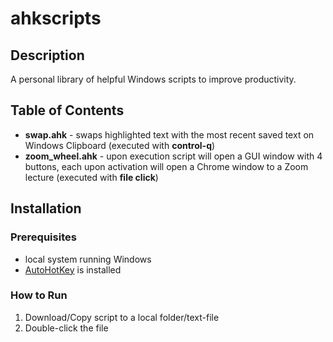 # ahkscripts

## Description

A personal library of helpful Windows scripts to improve productivity.

## Table of Contents

- **swap.ahk** - swaps highlighted text with the most recent saved text on Windows Clipboard (executed with **control-q**)
- **zoom_wheel.ahk** - upon execution script will open a GUI window with 4 buttons, each upon activation will open a Chrome window to a Zoom lecture (executed with **file click**)

## Installation

### Prerequisites
- local system running Windows
- [AutoHotKey](https://www.autohotkey.com/) is installed

### How to Run
1. Download/Copy script to a local folder/text-file
2. Double-click the file
